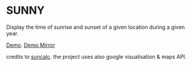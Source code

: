 SUNNY
=====

Display the time of sunrise and sunset of a given location during a given year.

[Demo](http://sunny.unividuell.org/).
[Demo Mirror](http://htmlpreview.github.io/?https://github.com/cleemansen/sunny/blob/master/index.html)

credits to [suncalc](https://github.com/mourner/suncalc).
the project uses also google visualisation & maps API.

